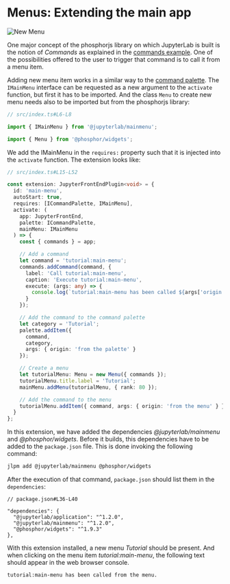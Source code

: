 # Menus: Extending the main app

![New Menu](preview.png)

One major concept of the phosphorjs library on which JupyterLab is built is
the notion of _Commands_ as explained in the [commands example](../commands/README.md).
One of the possibilities offered to the user to trigger that command is to call it from
a menu item.

Adding new menu item works in a similar way to the [command palette](../../command-palette/README.md).
The `IMainMenu` interface can be requested as a new argument to the `activate`
function, but first it has to be imported. And the class `Menu` to create new
menu needs also to be imported but from the phosphorjs library:

```ts
// src/index.ts#L6-L8

import { IMainMenu } from '@jupyterlab/mainmenu';

import { Menu } from '@phosphor/widgets';
```

We add the IMainMenu in the `requires:` property such that it is injected into
the `activate` function. The extension looks like:

```ts
// src/index.ts#L15-L52

const extension: JupyterFrontEndPlugin<void> = {
  id: 'main-menu',
  autoStart: true,
  requires: [ICommandPalette, IMainMenu],
  activate: (
    app: JupyterFrontEnd,
    palette: ICommandPalette,
    mainMenu: IMainMenu
  ) => {
    const { commands } = app;

    // Add a command
    let command = 'tutorial:main-menu';
    commands.addCommand(command, {
      label: 'Call tutorial:main-menu',
      caption: 'Execute tutorial:main-menu',
      execute: (args: any) => {
        console.log(`tutorial:main-menu has been called ${args['origin']}.`);
      }
    });

    // Add the command to the command palette
    let category = 'Tutorial';
    palette.addItem({
      command,
      category,
      args: { origin: 'from the palette' }
    });

    // Create a menu
    let tutorialMenu: Menu = new Menu({ commands });
    tutorialMenu.title.label = 'Tutorial';
    mainMenu.addMenu(tutorialMenu, { rank: 80 });

    // Add the command to the menu
    tutorialMenu.addItem({ command, args: { origin: 'from the menu' } });
  }
};
```

In this extension, we have added the dependencies _@jupyterlab/mainmenu_ and
_@phosphor/widgets_. Before it builds, this dependencies have to be added to the
`package.json` file. This is done invoking the following command:

```bash
jlpm add @jupyterlab/mainmenu @phosphor/widgets
```

After the execution of that command, `package.json` should list them in the
`dependencies`:

```json5
// package.json#L36-L40

"dependencies": {
  "@jupyterlab/application": "^1.2.0",
  "@jupyterlab/mainmenu": "^1.2.0",
  "@phosphor/widgets": "^1.9.3"
},
```

With this extension installed, a new menu _Tutorial_ should be present. And when
clicking on the menu item _tutorial:main-menu_, the following text should appear
in the web browser console.

```
tutorial:main-menu has been called from the menu.
```
